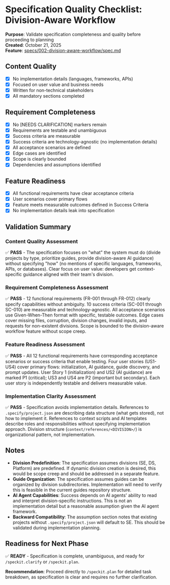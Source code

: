 # Specification Quality Checklist: Division-Aware Workflow

**Purpose**: Validate specification completeness and quality before proceeding to planning  
**Created**: October 21, 2025  
**Feature**: [specs/002-division-aware-workflow/spec.md](spec.md)

## Content Quality

- [x] No implementation details (languages, frameworks, APIs)
- [x] Focused on user value and business needs
- [x] Written for non-technical stakeholders
- [x] All mandatory sections completed

## Requirement Completeness

- [x] No [NEEDS CLARIFICATION] markers remain
- [x] Requirements are testable and unambiguous
- [x] Success criteria are measurable
- [x] Success criteria are technology-agnostic (no implementation details)
- [x] All acceptance scenarios are defined
- [x] Edge cases are identified
- [x] Scope is clearly bounded
- [x] Dependencies and assumptions identified

## Feature Readiness

- [x] All functional requirements have clear acceptance criteria
- [x] User scenarios cover primary flows
- [x] Feature meets measurable outcomes defined in Success Criteria
- [x] No implementation details leak into specification

## Validation Summary

### Content Quality Assessment
✅ **PASS** - The specification focuses on "what" the system must do (divide projects by type, prioritize guides, provide division-aware AI guidance) without specifying "how" (no mentions of specific languages, frameworks, APIs, or databases). Clear focus on user value: developers get context-specific guidance aligned with their team's division.

### Requirement Completeness Assessment
✅ **PASS** - 12 functional requirements (FR-001 through FR-012) clearly specify capabilities without ambiguity. 10 success criteria (SC-001 through SC-010) are measurable and technology-agnostic. All acceptance scenarios use Given-When-Then format with specific, testable outcomes. Edge cases cover missing files, corruption, division changes, invalid inputs, and requests for non-existent divisions. Scope is bounded to the division-aware workflow feature without scope creep.

### Feature Readiness Assessment
✅ **PASS** - All 12 functional requirements have corresponding acceptance scenarios or success criteria that enable testing. Four user stories (US1-US4) cover primary flows: initialization, AI guidance, guide discovery, and prompt updates. User Story 1 (initialization) and US2 (AI guidance) are marked P1 (critical); US3 and US4 are P2 (important but secondary). Each user story is independently testable and delivers measurable value.

### Implementation Clarity Assessment
✅ **PASS** - Specification avoids implementation details. References to `.specify/project.json` are describing data structure (what gets stored), not how to implement it. References to context scripts and AI templates describe roles and responsibilities without specifying implementation approach. Division structure (`context/references/<DIVISION>/`) is organizational pattern, not implementation.

## Notes

- **Division Predefinition**: The specification assumes divisions (SE, DS, Platform) are predefined. If dynamic division creation is desired, this would be scope creep and should be addressed in a separate feature.
- **Guide Organization**: The specification assumes guides can be organized by division subdirectories. Implementation will need to verify this is feasible in the current guides repository structure.
- **AI Agent Capabilities**: Success depends on AI agents' ability to read and interpret division-specific instructions. This is not an implementation detail but a reasonable assumption given the AI agent framework.
- **Backward Compatibility**: The assumption section notes that existing projects without `.specify/project.json` will default to SE. This should be validated during implementation planning.

## Readiness for Next Phase

✅ **READY** - Specification is complete, unambiguous, and ready for `/speckit.clarify` or `/speckit.plan`.

**Recommendation**: Proceed directly to `/speckit.plan` for detailed task breakdown, as specification is clear and requires no further clarification.
